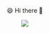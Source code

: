 <p align="center">😄 Hi there 👋</p>

<p align="center">
  <a href="https://github.com/kollega1984">
    <img src="https://github-readme-stats.vercel.app/api?username=kollega1984&theme=radical&include_all_commits=true&count_private=true&show_icons=true&">
  </a>
</p>

